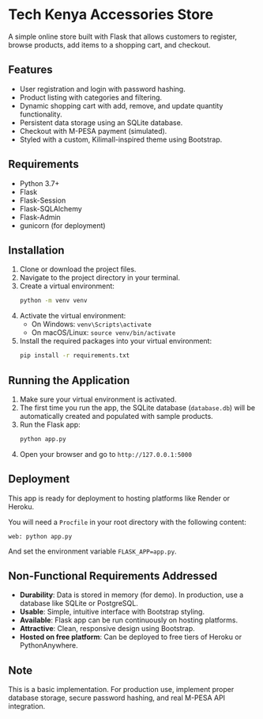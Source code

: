 # Tech Kenya Accessories Store

A simple online store built with Flask that allows customers to register, browse products, add items to a shopping cart, and checkout.

## Features

- User registration and login with password hashing.
- Product listing with categories and filtering.
- Dynamic shopping cart with add, remove, and update quantity functionality.
- Persistent data storage using an SQLite database.
- Checkout with M-PESA payment (simulated).
- Styled with a custom, Kilimall-inspired theme using Bootstrap.

## Requirements

- Python 3.7+
- Flask
- Flask-Session
- Flask-SQLAlchemy
- Flask-Admin
- gunicorn (for deployment)

## Installation

1. Clone or download the project files.
2. Navigate to the project directory in your terminal.
3. Create a virtual environment:
   ```bash
   python -m venv venv
   ```
4. Activate the virtual environment:
   - On Windows: `venv\Scripts\activate`
   - On macOS/Linux: `source venv/bin/activate`
5. Install the required packages into your virtual environment:
   ```bash
   pip install -r requirements.txt
   ```

## Running the Application

1. Make sure your virtual environment is activated.
2. The first time you run the app, the SQLite database (`database.db`) will be automatically created and populated with sample products.
3. Run the Flask app:
   ```bash
   python app.py
   ```
4. Open your browser and go to `http://127.0.0.1:5000`

## Deployment

This app is ready for deployment to hosting platforms like Render or Heroku.

You will need a `Procfile` in your root directory with the following content:
```
web: python app.py
```

And set the environment variable `FLASK_APP=app.py`.

## Non-Functional Requirements Addressed

- **Durability**: Data is stored in memory (for demo). In production, use a database like SQLite or PostgreSQL.
- **Usable**: Simple, intuitive interface with Bootstrap styling.
- **Available**: Flask app can be run continuously on hosting platforms.
- **Attractive**: Clean, responsive design using Bootstrap.
- **Hosted on free platform**: Can be deployed to free tiers of Heroku or PythonAnywhere.

## Note

This is a basic implementation. For production use, implement proper database storage, secure password hashing, and real M-PESA API integration.
